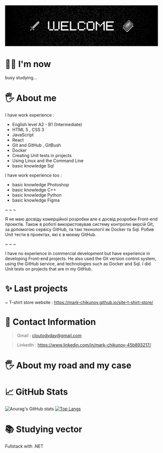 ![Header](https://github.com/mark-chikunov/mark-chikunov/blob/main/assets/welcome1.jpg)

# 🙋‍♂️ I'm now
   busy studying...
# 🖐️ About me
I have work experience : 
- English level A2 - B1 (Intermediate)
- HTML 5 , CSS 3
- JavaScript
- React
- Git and GitHub , GitBush
- Docker
- Creating Unit tests in projects
- Using Linux and the Command Line
- basic knowledge Sql

I have work experience too :
- basic knowledge Photoshop 
- basic knowledge C++
- basic knowledge Python
- basic knowledge Figma 
    
~ ~ ~

Я не маю досвіду комерційної розробки але є досвід розробки Front-end проектів. 
Також в роботі використовував систему контролю версій Git, за допомогою сервісу GitHub, та такі технології як Docker та Sql. 
Робив Unit тести в проектах, які є в моєму GitHub.

~ ~ ~  

I have no experience in commercial development but have experience in developing Front-end projects.
He also used the Git version control system, using the GitHub service, and technologies such as Docker and Sql.
I did Unit tests on projects that are in my GitHub.
# ✨ Last projects 
   ~ T-shirt store website : https://mark-chikunov.github.io/site-t-shirt-store/
# 🤙 Contact Information
   > Gmail : cloutodyday@gmail.com

   > Linkedln : https://www.linkedin.com/in/mark-chikunov-45b893217/
# 🖐️ About my road and my case

# 📈 GitHub Stats
![Anurag's GitHub stats](https://github-readme-stats.vercel.app/api?username=mark-chikunov&show_icons=true&theme=dark)
[![Top Langs](https://github-readme-stats.vercel.app/api/top-langs/?username=mark-chikunov&layout=compact&theme=dark)](https://github.com/anuraghazra/github-readme-stats)
# 📚 Studying vector
   Fullstack with .NET 
